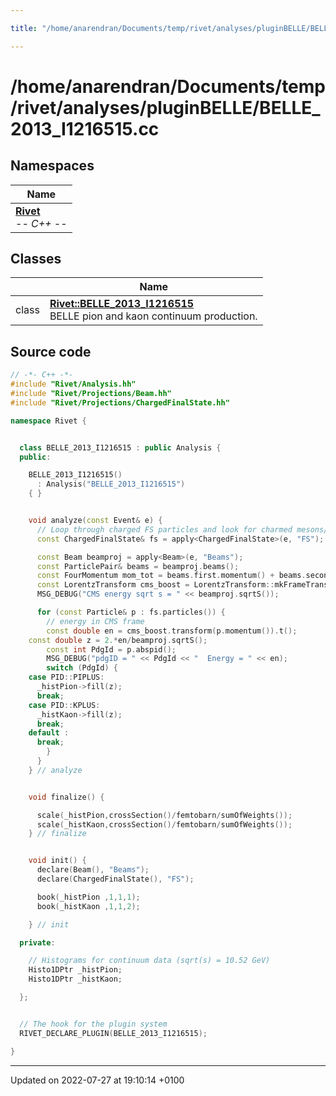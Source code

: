```yaml
---

title: "/home/anarendran/Documents/temp/rivet/analyses/pluginBELLE/BELLE_2013_I1216515.cc"

---
```


# /home/anarendran/Documents/temp/rivet/analyses/pluginBELLE/BELLE_2013_I1216515.cc



## Namespaces

| Name           |
| -------------- |
| **[Rivet](http://example.org/namespaces/namespacerivet/)** <br>-*- C++ -*-  |

## Classes

|                | Name           |
| -------------- | -------------- |
| class | **[Rivet::BELLE_2013_I1216515](http://example.org/classes/classrivet_1_1belle__2013__i1216515/)** <br>BELLE pion and kaon continuum production.  |




## Source code

```cpp
// -*- C++ -*-
#include "Rivet/Analysis.hh"
#include "Rivet/Projections/Beam.hh"
#include "Rivet/Projections/ChargedFinalState.hh"

namespace Rivet {


  class BELLE_2013_I1216515 : public Analysis {
  public:

    BELLE_2013_I1216515()
      : Analysis("BELLE_2013_I1216515")
    { }


    void analyze(const Event& e) {
      // Loop through charged FS particles and look for charmed mesons/baryons
      const ChargedFinalState& fs = apply<ChargedFinalState>(e, "FS");

      const Beam beamproj = apply<Beam>(e, "Beams");
      const ParticlePair& beams = beamproj.beams();
      const FourMomentum mom_tot = beams.first.momentum() + beams.second.momentum();
      const LorentzTransform cms_boost = LorentzTransform::mkFrameTransformFromBeta(mom_tot.betaVec());
      MSG_DEBUG("CMS energy sqrt s = " << beamproj.sqrtS());

      for (const Particle& p : fs.particles()) {
        // energy in CMS frame
        const double en = cms_boost.transform(p.momentum()).t();
    const double z = 2.*en/beamproj.sqrtS();
        const int PdgId = p.abspid();
        MSG_DEBUG("pdgID = " << PdgId << "  Energy = " << en);
        switch (PdgId) {
    case PID::PIPLUS:
      _histPion->fill(z);
      break;
    case PID::KPLUS:
      _histKaon->fill(z);
      break;
    default :
      break;
        }
      }
    } // analyze


    void finalize() {

      scale(_histPion,crossSection()/femtobarn/sumOfWeights());
      scale(_histKaon,crossSection()/femtobarn/sumOfWeights());
    } // finalize


    void init() {
      declare(Beam(), "Beams");
      declare(ChargedFinalState(), "FS");

      book(_histPion ,1,1,1);
      book(_histKaon ,1,1,2);

    } // init

  private:

    // Histograms for continuum data (sqrt(s) = 10.52 GeV)
    Histo1DPtr _histPion;
    Histo1DPtr _histKaon;

  };


  // The hook for the plugin system
  RIVET_DECLARE_PLUGIN(BELLE_2013_I1216515);

}
```


-------------------------------

Updated on 2022-07-27 at 19:10:14 +0100
